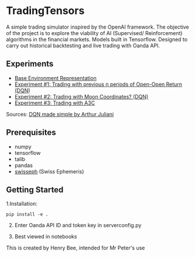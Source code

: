 # TradingTensors 

A simple trading simulator inspired by the OpenAI framework. The objective of the project is to explore the viability of AI (Supervised/ Reinforcement) algorithms in the financial markets. Models built in Tensorflow. Designed to carry out historical backtesting and live trading with Oanda API. 



## Experiments
- [Base Environment Representation](https://github.com/Henry-bee/TradingTensors/blob/master/Examples/Base%20Environment.ipynb)
- [Experiment #1: Trading with previous n periods of Open-Open Return (DQN)](https://github.com/Henry-bee/TradingTensors/blob/master/Examples/Experiment%201%20Basic%20DQN%20Model%20and%20walkthrough.ipynb)
- [Experiment #2: Trading with Moon Coordinates? (DQN)](https://github.com/Henry-bee/TradingTensors/blob/master/Examples/Experiment%202%20DQN%20with%20planetry%20data%20.ipynb)
- [Experiment #3: Trading with A3C](https://github.com/Henry-bee/TradingTensors/blob/master/Examples/Experiment%203%20Trading%20with%20A3C.ipynb)

Sources:
[DQN made simple by Arthur Juliani](https://medium.com/@awjuliani/simple-reinforcement-learning-with-tensorflow-part-4-deep-q-networks-and-beyond-8438a3e2b8df)


## Prerequisites
- numpy
- tensorflow
- talib
- pandas
- [swisseph](https://github.com/astrorigin/pyswisseph) (Swiss Ephemeris)

## Getting Started

1.Installation:
```
pip install -e .
```

2. Enter Oanda API ID and token key in serverconfig.py

3. Best viewed in notebooks



This is created by Henry Bee, intended for Mr Peter's use
